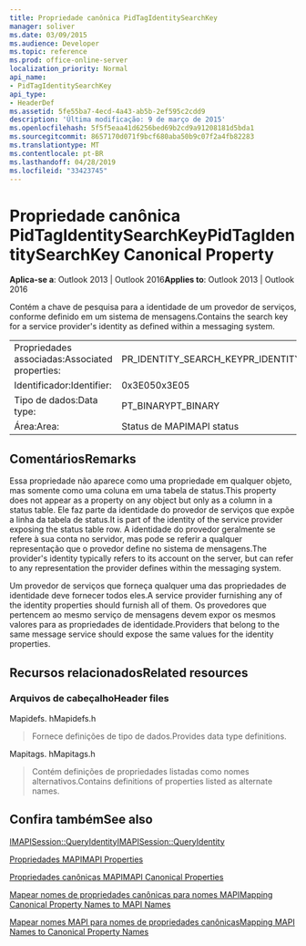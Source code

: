 ```yaml
---
title: Propriedade canônica PidTagIdentitySearchKey
manager: soliver
ms.date: 03/09/2015
ms.audience: Developer
ms.topic: reference
ms.prod: office-online-server
localization_priority: Normal
api_name:
- PidTagIdentitySearchKey
api_type:
- HeaderDef
ms.assetid: 5fe55ba7-4ecd-4a43-ab5b-2ef595c2cdd9
description: 'Última modificação: 9 de março de 2015'
ms.openlocfilehash: 5f5f5eaa41d6256bed69b2cd9a91208181d5bda1
ms.sourcegitcommit: 8657170d071f9bcf680aba50b9c07f2a4fb82283
ms.translationtype: MT
ms.contentlocale: pt-BR
ms.lasthandoff: 04/28/2019
ms.locfileid: "33423745"
---
```

# <a name="pidtagidentitysearchkey-canonical-property"></a><span data-ttu-id="fe723-103">Propriedade canônica PidTagIdentitySearchKey</span><span class="sxs-lookup"><span data-stu-id="fe723-103">PidTagIdentitySearchKey Canonical Property</span></span>

  
  
<span data-ttu-id="fe723-104">**Aplica-se a**: Outlook 2013 | Outlook 2016</span><span class="sxs-lookup"><span data-stu-id="fe723-104">**Applies to**: Outlook 2013 | Outlook 2016</span></span> 
  
<span data-ttu-id="fe723-105">Contém a chave de pesquisa para a identidade de um provedor de serviços, conforme definido em um sistema de mensagens.</span><span class="sxs-lookup"><span data-stu-id="fe723-105">Contains the search key for a service provider's identity as defined within a messaging system.</span></span> 
  
|||
|:-----|:-----|
|<span data-ttu-id="fe723-106">Propriedades associadas:</span><span class="sxs-lookup"><span data-stu-id="fe723-106">Associated properties:</span></span>  <br/> |<span data-ttu-id="fe723-107">PR_IDENTITY_SEARCH_KEY</span><span class="sxs-lookup"><span data-stu-id="fe723-107">PR_IDENTITY_SEARCH_KEY</span></span>  <br/> |
|<span data-ttu-id="fe723-108">Identificador:</span><span class="sxs-lookup"><span data-stu-id="fe723-108">Identifier:</span></span>  <br/> |<span data-ttu-id="fe723-109">0x3E05</span><span class="sxs-lookup"><span data-stu-id="fe723-109">0x3E05</span></span>  <br/> |
|<span data-ttu-id="fe723-110">Tipo de dados:</span><span class="sxs-lookup"><span data-stu-id="fe723-110">Data type:</span></span>  <br/> |<span data-ttu-id="fe723-111">PT_BINARY</span><span class="sxs-lookup"><span data-stu-id="fe723-111">PT_BINARY</span></span>  <br/> |
|<span data-ttu-id="fe723-112">Área:</span><span class="sxs-lookup"><span data-stu-id="fe723-112">Area:</span></span>  <br/> |<span data-ttu-id="fe723-113">Status de MAPI</span><span class="sxs-lookup"><span data-stu-id="fe723-113">MAPI status</span></span>  <br/> |
   
## <a name="remarks"></a><span data-ttu-id="fe723-114">Comentários</span><span class="sxs-lookup"><span data-stu-id="fe723-114">Remarks</span></span>

<span data-ttu-id="fe723-115">Essa propriedade não aparece como uma propriedade em qualquer objeto, mas somente como uma coluna em uma tabela de status.</span><span class="sxs-lookup"><span data-stu-id="fe723-115">This property does not appear as a property on any object but only as a column in a status table.</span></span> <span data-ttu-id="fe723-116">Ele faz parte da identidade do provedor de serviços que expõe a linha da tabela de status.</span><span class="sxs-lookup"><span data-stu-id="fe723-116">It is part of the identity of the service provider exposing the status table row.</span></span> <span data-ttu-id="fe723-117">A identidade do provedor geralmente se refere à sua conta no servidor, mas pode se referir a qualquer representação que o provedor define no sistema de mensagens.</span><span class="sxs-lookup"><span data-stu-id="fe723-117">The provider's identity typically refers to its account on the server, but can refer to any representation the provider defines within the messaging system.</span></span> 
  
<span data-ttu-id="fe723-118">Um provedor de serviços que forneça qualquer uma das propriedades de identidade deve fornecer todos eles.</span><span class="sxs-lookup"><span data-stu-id="fe723-118">A service provider furnishing any of the identity properties should furnish all of them.</span></span> <span data-ttu-id="fe723-119">Os provedores que pertencem ao mesmo serviço de mensagens devem expor os mesmos valores para as propriedades de identidade.</span><span class="sxs-lookup"><span data-stu-id="fe723-119">Providers that belong to the same message service should expose the same values for the identity properties.</span></span> 
  
## <a name="related-resources"></a><span data-ttu-id="fe723-120">Recursos relacionados</span><span class="sxs-lookup"><span data-stu-id="fe723-120">Related resources</span></span>

### <a name="header-files"></a><span data-ttu-id="fe723-121">Arquivos de cabeçalho</span><span class="sxs-lookup"><span data-stu-id="fe723-121">Header files</span></span>

<span data-ttu-id="fe723-122">Mapidefs. h</span><span class="sxs-lookup"><span data-stu-id="fe723-122">Mapidefs.h</span></span>
  
> <span data-ttu-id="fe723-123">Fornece definições de tipo de dados.</span><span class="sxs-lookup"><span data-stu-id="fe723-123">Provides data type definitions.</span></span>
    
<span data-ttu-id="fe723-124">Mapitags. h</span><span class="sxs-lookup"><span data-stu-id="fe723-124">Mapitags.h</span></span>
  
> <span data-ttu-id="fe723-125">Contém definições de propriedades listadas como nomes alternativos.</span><span class="sxs-lookup"><span data-stu-id="fe723-125">Contains definitions of properties listed as alternate names.</span></span>
    
## <a name="see-also"></a><span data-ttu-id="fe723-126">Confira também</span><span class="sxs-lookup"><span data-stu-id="fe723-126">See also</span></span>



[<span data-ttu-id="fe723-127">IMAPISession::QueryIdentity</span><span class="sxs-lookup"><span data-stu-id="fe723-127">IMAPISession::QueryIdentity</span></span>](imapisession-queryidentity.md)


[<span data-ttu-id="fe723-128">Propriedades MAPI</span><span class="sxs-lookup"><span data-stu-id="fe723-128">MAPI Properties</span></span>](mapi-properties.md)
  
[<span data-ttu-id="fe723-129">Propriedades canônicas MAPI</span><span class="sxs-lookup"><span data-stu-id="fe723-129">MAPI Canonical Properties</span></span>](mapi-canonical-properties.md)
  
[<span data-ttu-id="fe723-130">Mapear nomes de propriedades canônicas para nomes MAPI</span><span class="sxs-lookup"><span data-stu-id="fe723-130">Mapping Canonical Property Names to MAPI Names</span></span>](mapping-canonical-property-names-to-mapi-names.md)
  
[<span data-ttu-id="fe723-131">Mapear nomes MAPI para nomes de propriedades canônicas</span><span class="sxs-lookup"><span data-stu-id="fe723-131">Mapping MAPI Names to Canonical Property Names</span></span>](mapping-mapi-names-to-canonical-property-names.md)

